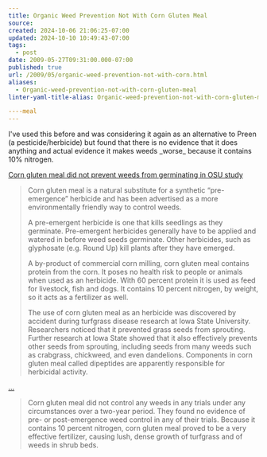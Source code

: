 ```yaml
---
title: Organic Weed Prevention Not With Corn Gluten Meal
source: 
created: 2024-10-06 21:06:25-07:00
updated: 2024-10-10 10:49:43-07:00
tags:
  - post
date: 2009-05-27T09:31:00.000-07:00
published: true
url: /2009/05/organic-weed-prevention-not-with-corn.html
aliases:
  - Organic-weed-prevention-not-with-corn-gluten-meal
linter-yaml-title-alias: Organic-weed-prevention-not-with-corn-gluten-meal

----meal
---
```



I've used this before and was considering it again as an alternative to Preen (a pesticide/herbicide) but found that there is no evidence that it does anything and actual evidence it makes weeds \_worse\_ because it contains 10% nitrogen.  
  
[Corn gluten meal did not prevent weeds from germinating in OSU study](http://extension.oregonstate.edu/news/story.php?S_No=956&storyType=garde)  

> Corn gluten meal is a natural substitute for a synthetic “pre-emergence” herbicide and has been advertised as a more environmentally friendly way to control weeds.  
>   
> A pre-emergent herbicide is one that kills seedlings as they germinate. Pre-emergent herbicides generally have to be applied and watered in before weed seeds germinate. Other herbicides, such as glyphosate (e.g. Round Up) kill plants after they have emerged.  
>   
> A by-product of commercial corn milling, corn gluten meal contains protein from the corn. It poses no health risk to people or animals when used as an herbicide. With 60 percent protein it is used as feed for livestock, fish and dogs. It contains 10 percent nitrogen, by weight, so it acts as a fertilizer as well.  
>   
> The use of corn gluten meal as an herbicide was discovered by accident during turfgrass disease research at Iowa State University. Researchers noticed that it prevented grass seeds from sprouting. Further research at Iowa State showed that it also effectively prevents other seeds from sprouting, including seeds from many weeds such as crabgrass, chickweed, and even dandelions. Components in corn gluten meal called dipeptides are apparently responsible for herbicidal activity.

[...](http://extension.oregonstate.edu/news/story.php?S_No=956&storyType=garde)  

> Corn gluten meal did not control any weeds in any trials under any circumstances over a two-year period. They found no evidence of pre- or post-emergence weed control in any of their trials. Because it contains 10 percent nitrogen, corn gluten meal proved to be a very effective fertilizer, causing lush, dense growth of turfgrass and of weeds in shrub beds.